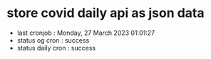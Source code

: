 # store covid daily api as json data

- last cronjob : Monday, 27 March 2023 01:01:27
- status og cron : success
- status daily cron : success
      
      